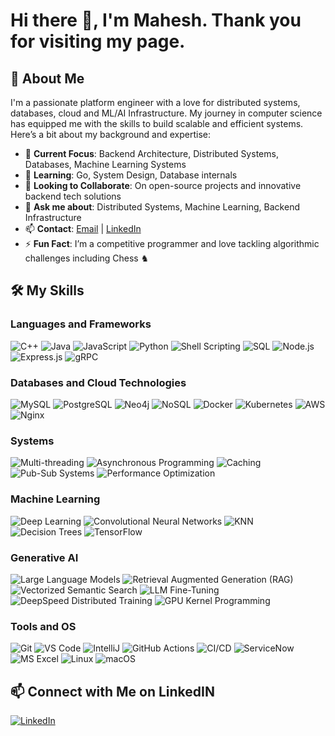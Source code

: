 # Hi there 👋, I'm Mahesh. Thank you for visiting my page.

## 🚀 About Me
I'm a passionate platform engineer with a love for distributed systems, databases, cloud and ML/AI Infrastructure. My journey in computer science has equipped me with the skills to build scalable and efficient systems. Here’s a bit about my background and expertise:

- 🔭 **Current Focus**: Backend Architecture, Distributed Systems, Databases, Machine Learning Systems
- 🌱 **Learning**: Go, System Design, Database internals
- 🤝 **Looking to Collaborate**: On open-source projects and innovative backend tech solutions
- 💬 **Ask me about**: Distributed Systems, Machine Learning, Backend Infrastructure
- 📫 **Contact**: [Email](mailto:udesinee@asu.edu) | [LinkedIn](https://www.linkedin.com/in/umamaheshwaraswamy/)
- ⚡ **Fun Fact**: I’m a competitive programmer and love tackling algorithmic challenges including Chess ♞

## 🛠️ My Skills
### Languages and Frameworks
![C++](https://img.shields.io/badge/-C++-00599C?style=flat-square&logo=c%2B%2B)
![Java](https://img.shields.io/badge/-Java-007396?style=flat-square&logo=java&logoColor=white)
![JavaScript](https://img.shields.io/badge/-JavaScript-F7DF1E?style=flat-square&logo=javascript&logoColor=white)
![Python](https://img.shields.io/badge/-Python-3776AB?style=flat-square&logo=python&logoColor=white)
![Shell Scripting](https://img.shields.io/badge/-Shell_Scripting-4EAA25?style=flat-square&logo=gnu-bash&logoColor=white)
![SQL](https://img.shields.io/badge/SQL-003B57?style=flat-square&logo=sql&logoColor=white)
![Node.js](https://img.shields.io/badge/-Node.js-339933?style=flat-square&logo=node.js&logoColor=white)
![Express.js](https://img.shields.io/badge/-Express.js-000000?style=flat-square&logo=express&logoColor=white)
![gRPC](https://img.shields.io/badge/gRPC-0078D7?style=flat-square&logoColor=white)

### Databases and Cloud Technologies
![MySQL](https://img.shields.io/badge/-MySQL-4479A1?style=flat-square&logo=mysql&logoColor=white)
![PostgreSQL](https://img.shields.io/badge/-PostgreSQL-336791?style=flat-square&logo=postgresql&logoColor=white)
![Neo4j](https://img.shields.io/badge/-Neo4j-008CC1?style=flat-square&logo=neo4j&logoColor=white)
![NoSQL](https://img.shields.io/badge/NoSQL-333333?style=flat-square&logo=nosql&logoColor=white)
![Docker](https://img.shields.io/badge/-Docker-2496ED?style=flat-square&logo=docker&logoColor=white)
![Kubernetes](https://img.shields.io/badge/Kubernetes-326CE5?style=flat-square&logo=kubernetes&logoColor=white)
![AWS](https://img.shields.io/badge/-AWS-232F3E?style=flat-square&logo=amazon-aws&logoColor=white)
![Nginx](https://img.shields.io/badge/Nginx-009639?style=flat)

### Systems
![Multi-threading](https://img.shields.io/badge/Multi--threading-795548?style=flat)
![Asynchronous Programming](https://img.shields.io/badge/Asynchronous%20Programming-673AB7?style=flat)
![Caching](https://img.shields.io/badge/Caching-009688?style=flat)
![Pub-Sub Systems](https://img.shields.io/badge/Pub--Sub%20Systems-3F51B5?style=flat)
![Performance Optimization](https://img.shields.io/badge/Performance%20Optimization-4CAF50?style=flat)

### Machine Learning
![Deep Learning](https://img.shields.io/badge/Deep%20Learning-00599C?style=flat&logo=deep-learning&logoColor=white)
![Convolutional Neural Networks](https://img.shields.io/badge/Convolutional%20Neural%20Networks-007396?style=flat&logo=cnn&logoColor=white)
![KNN](https://img.shields.io/badge/KNN-4285F4?style=flat&logo=knn&logoColor=white)
![Decision Trees](https://img.shields.io/badge/Decision%20Trees-3776AB?style=flat&logo=decision-tree&logoColor=white)
![TensorFlow](https://img.shields.io/badge/TensorFlow-4EAA25?style=flat&logo=tensorflow&logoColor=white)

### Generative AI
![Large Language Models](https://img.shields.io/badge/LLM-009688?style=flat)
![Retrieval Augmented Generation (RAG)](https://img.shields.io/badge/Retrieval%20Augmented%20Generation-3F51B5?style=flat)
![Vectorized Semantic Search](https://img.shields.io/badge/Vectorized%20Semantic%20Search-673AB7?style=flat)
![LLM Fine-Tuning](https://img.shields.io/badge/LLM%20Fine--Tuning-009688?style=flat)
![DeepSpeed Distributed Training](https://img.shields.io/badge/DeepSpeed%20Distributed%20Training-4CAF50?style=flat)
![GPU Kernel Programming](https://img.shields.io/badge/GPU%20Kernel%20Programming-F44336?style=flat)

### Tools and OS
![Git](https://img.shields.io/badge/-Git-F05032?style=flat-square&logo=git&logoColor=white)
![VS Code](https://img.shields.io/badge/-VS_Code-007ACC?style=flat-square&logo=visual-studio-code&logoColor=white)
![IntelliJ](https://img.shields.io/badge/IntelliJ-IDEA-blue?style=flat-square&logo=intellij-idea&logoColor=white)
![GitHub Actions](https://img.shields.io/badge/-GitHub_Actions-2088FF?style=flat-square&logo=github-actions&logoColor=white)
![CI/CD](https://img.shields.io/badge/CI%2FCD-007ACC?style=flat)
![ServiceNow](https://img.shields.io/badge/-ServiceNow-0BA9E0?style=flat-square&logo=servicenow&logoColor=white)
![MS Excel](https://img.shields.io/badge/MS_Excel-217346?style=flat-square&logo=microsoft-excel&logoColor=white)
![Linux](https://img.shields.io/badge/-Linux-FCC624?style=flat-square&logo=linux&logoColor=white)
![macOS](https://img.shields.io/badge/macOS-000000?style=flat-square&logo=apple&logoColor=white)

## 📫 Connect with Me on LinkedIN
[![LinkedIn](https://img.shields.io/badge/-LinkedIn-blue?style=flat-square&logo=linkedin)](https://www.linkedin.com/in/umamaheshwaraswamy/)


